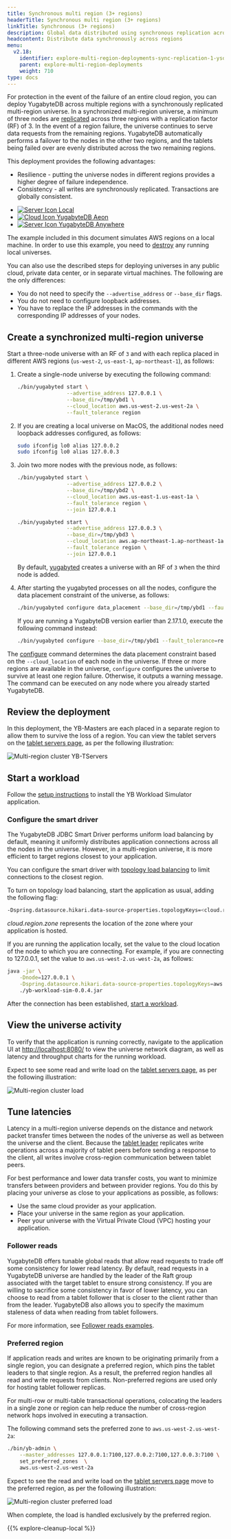 ```yaml
---
title: Synchronous multi region (3+ regions)
headerTitle: Synchronous multi region (3+ regions)
linkTitle: Synchronous (3+ regions)
description: Global data distributed using synchronous replication across regions.
headcontent: Distribute data synchronously across regions
menu:
  v2.18:
    identifier: explore-multi-region-deployments-sync-replication-1-ysql
    parent: explore-multi-region-deployments
    weight: 710
type: docs
---
```


For protection in the event of the failure of an entire cloud region, you can deploy YugabyteDB across multiple regions with a synchronously replicated multi-region universe. In a synchronized multi-region universe, a minimum of three nodes are [replicated](../../../architecture/docdb-replication/replication/) across three regions with a replication factor (RF) of 3. In the event of a region failure, the universe continues to serve data requests from the remaining regions. YugabyteDB automatically performs a failover to the nodes in the other two regions, and the tablets being failed over are evenly distributed across the two remaining regions.

This deployment provides the following advantages:

- Resilience - putting the universe nodes in different regions provides a higher degree of failure independence.
- Consistency - all writes are synchronously replicated. Transactions are globally consistent.

<ul class="nav nav-tabs-alt nav-tabs-yb">
  <li>
    <a href="../synchronous-replication-ysql/" class="nav-link active">
      <img src="/icons/database.svg" alt="Server Icon">
      Local
    </a>
  </li>
  <li>
    <a href="../synchronous-replication-cloud/" class="nav-link">
      <img src="/icons/cloud.svg" alt="Cloud Icon">
      YugabyteDB Aeon
    </a>
  </li>
  <li>
    <a href="../synchronous-replication-yba/" class="nav-link">
      <img src="/icons/server.svg" alt="Server Icon">
      YugabyteDB Anywhere
    </a>
  </li>
</ul>


The example included in this document simulates AWS regions on a local machine. In order to use this example, you need to [destroy](#clean-up) any running local universes.

You can also use the described steps for deploying universes in any public cloud, private data center, or in separate virtual machines. The following are the only differences:

- You do not need to specify the `--advertise_address` or `--base_dir` flags.
- You do not need to configure loopback addresses.
- You have to replace the IP addresses in the commands with the corresponding IP addresses of your nodes.

## Create a synchronized multi-region universe

Start a three-node universe with an RF of `3` and with each replica placed in different AWS regions (`us-west-2`, `us-east-1`, `ap-northeast-1`), as follows:

1. Create a single-node universe by executing the following command:

    ```sh
    ./bin/yugabyted start \
                    --advertise_address 127.0.0.1 \
                    --base_dir=/tmp/ybd1 \
                    --cloud_location aws.us-west-2.us-west-2a \
                    --fault_tolerance region
    ```

1. If you are creating a local universe on MacOS, the additional nodes need loopback addresses configured, as follows:

    ```sh
    sudo ifconfig lo0 alias 127.0.0.2
    sudo ifconfig lo0 alias 127.0.0.3
    ```

1. Join two more nodes with the previous node, as follows:

    ```sh
    ./bin/yugabyted start \
                    --advertise_address 127.0.0.2 \
                    --base_dir=/tmp/ybd2 \
                    --cloud_location aws.us-east-1.us-east-1a \
                    --fault_tolerance region \
                    --join 127.0.0.1
    ```

    ```sh
    ./bin/yugabyted start \
                    --advertise_address 127.0.0.3 \
                    --base_dir=/tmp/ybd3 \
                    --cloud_location aws.ap-northeast-1.ap-northeast-1a \
                    --fault_tolerance region \
                    --join 127.0.0.1
    ```

    By default, [yugabyted](../../../reference/configuration/yugabyted/) creates a universe with an RF of `3` when the third node is added.

1. After starting the yugabyted processes on all the nodes, configure the data placement constraint of the universe, as follows:

    ```sh
    ./bin/yugabyted configure data_placement --base_dir=/tmp/ybd1 --fault_tolerance=region
    ```

    If you are running a YugabyteDB version earlier than 2.17.1.0, execute the following command instead:

    ```sh
    ./bin/yugabyted configure --base_dir=/tmp/ybd1 --fault_tolerance=region
    ```

The [configure](../../../reference/configuration/yugabyted/#configure) command determines the data placement constraint based on the `--cloud_location` of each node in the universe. If three or more regions are available in the universe, `configure` configures the universe to survive at least one region failure. Otherwise, it outputs a warning message. The command can be executed on any node where you already started YugabyteDB.

## Review the deployment

In this deployment, the YB-Masters are each placed in a separate region to allow them to survive the loss of a region. You can view the tablet servers on the [tablet servers page](http://localhost:7000/tablet-servers), as per the following illustration:

![Multi-region cluster YB-TServers](/images/ce/online-reconfig-multi-zone-tservers.png)

## Start a workload

Follow the [setup instructions](../../#set-up-yb-workload-simulator) to install the YB Workload Simulator application.

### Configure the smart driver

The YugabyteDB JDBC Smart Driver performs uniform load balancing by default, meaning it uniformly distributes application connections across all the nodes in the universe. However, in a multi-region universe, it is more efficient to target regions closest to your application.

You can configure the smart driver with [topology load balancing](../../../drivers-orms/smart-drivers/#topology-aware-connection-load-balancing) to limit connections to the closest region.

To turn on topology load balancing, start the application as usual, adding the following flag:

```sh
-Dspring.datasource.hikari.data-source-properties.topologyKeys=<cloud.region.zone>
```

*cloud.region.zone* represents the location of the zone where your application is hosted.

If you are running the application locally, set the value to the cloud location of the node to which you are connecting. For example, if you are connecting to 127.0.0.1, set the value to `aws.us-west-2.us-west-2a`, as follows:

```sh
java -jar \
    -Dnode=127.0.0.1 \
    -Dspring.datasource.hikari.data-source-properties.topologyKeys=aws.us-west-2.us-west-2a \
    ./yb-workload-sim-0.0.4.jar
```

After the connection has been established, [start a workload](../../#start-a-read-and-write-workload).

## View the universe activity

To verify that the application is running correctly, navigate to the application UI at <http://localhost:8080/> to view the universe network diagram, as well as latency and throughput charts for the running workload.

Expect to see some read and write load on the [tablet servers page](http://localhost:7000/tablet-servers), as per the following illustration:

![Multi-region cluster load](/images/ce/online-reconfig-multi-zone-load.png)

## Tune latencies

Latency in a multi-region universe depends on the distance and network packet transfer times between the nodes of the universe as well as between the universe and the client. Because the [tablet leader](../../../architecture/core-functions/write-path/#preparation-of-the-operation-for-replication-by-tablet-leader) replicates write operations across a majority of tablet peers before sending a response to the client, all writes involve cross-region communication between tablet peers.

For best performance and lower data transfer costs, you want to minimize transfers between providers and between provider regions. You do this by placing your universe as close to your applications as possible, as follows:

- Use the same cloud provider as your application.
- Place your universe in the same region as your application.
- Peer your universe with the Virtual Private Cloud (VPC) hosting your application.

### Follower reads

YugabyteDB offers tunable global reads that allow read requests to trade off some consistency for lower read latency. By default, read requests in a YugabyteDB universe are handled by the leader of the Raft group associated with the target tablet to ensure strong consistency. If you are willing to sacrifice some consistency in favor of lower latency, you can choose to read from a tablet follower that is closer to the client rather than from the leader. YugabyteDB also allows you to specify the maximum staleness of data when reading from tablet followers.

For more information, see [Follower reads examples](../../ysql-language-features/going-beyond-sql/follower-reads-ysql/).

### Preferred region

If application reads and writes are known to be originating primarily from a single region, you can designate a preferred region, which pins the tablet leaders to that single region. As a result, the preferred region handles all read and write requests from clients. Non-preferred regions are used only for hosting tablet follower replicas.

For multi-row or multi-table transactional operations, colocating the leaders in a single zone or region can help reduce the number of cross-region network hops involved in executing a transaction.

The following command sets the preferred zone to `aws.us-west-2.us-west-2a`:

```sh
./bin/yb-admin \
    --master_addresses 127.0.0.1:7100,127.0.0.2:7100,127.0.0.3:7100 \
    set_preferred_zones  \
    aws.us-west-2.us-west-2a
```

Expect to see the read and write load on the [tablet servers page](http://localhost:7000/tablet-servers) move to the preferred region, as per the following illustration:

![Multi-region cluster preferred load](/images/ce/online-reconfig-multi-zone-pref-load.png)

When complete, the load is handled exclusively by the preferred region.

{{% explore-cleanup-local %}}
